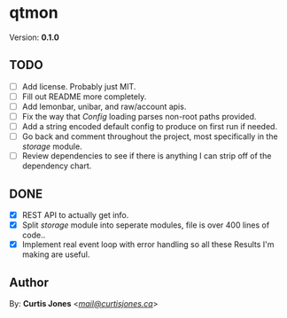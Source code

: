 # qtmon
Version: **0.1.0**

## TODO

* [ ] Add license. Probably just MIT.
* [ ] Fill out README more completely.
* [ ] Add lemonbar, unibar, and raw/account apis.
* [ ] Fix the way that *Config* loading parses non-root paths provided.
* [ ] Add a string encoded default config to produce on first run if needed.
* [ ] Go back and comment throughout the project, most specifically in the *storage* module.
* [ ] Review dependencies to see if there is anything I can strip off of the dependency chart.

## DONE
* [x] REST API to actually get info.
* [x] Split *storage* module into seperate modules, file is over 400 lines of code..
* [x] Implement real event loop with error handling so all these Results I'm making are useful.

## Author

By: **Curtis Jones** <*mail@curtisjones.ca*>
